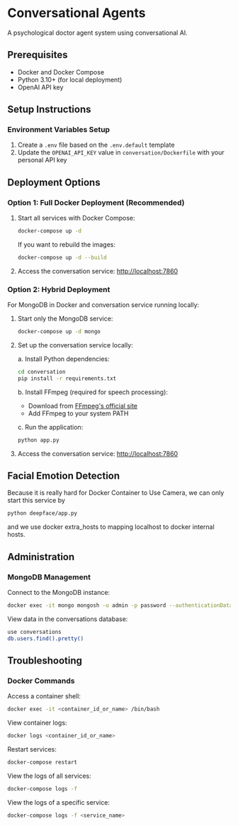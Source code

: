# Conversational Agents

A psychological doctor agent system using conversational AI.

## Prerequisites

- Docker and Docker Compose
- Python 3.10+ (for local deployment)
- OpenAI API key

## Setup Instructions

### Environment Variables Setup

1. Create a `.env` file based on the `.env.default` template
2. Update the `OPENAI_API_KEY` value in `conversation/Dockerfile` with your personal API key

## Deployment Options

### Option 1: Full Docker Deployment (Recommended)

1. Start all services with Docker Compose:

   ```bash
   docker-compose up -d
   ```

   If you want to rebuild the images:

   ```bash
   docker-compose up -d --build
   ```

2. Access the conversation service: [http://localhost:7860](http://localhost:7860)

### Option 2: Hybrid Deployment

For MongoDB in Docker and conversation service running locally:

1. Start only the MongoDB service:

   ```bash
   docker-compose up -d mongo
   ```

2. Set up the conversation service locally:

   a. Install Python dependencies:

   ```bash
   cd conversation
   pip install -r requirements.txt
   ```

   b. Install FFmpeg (required for speech processing):
      - Download from [FFmpeg's official site](https://ffmpeg.org/download.html)
      - Add FFmpeg to your system PATH

   c. Run the application:

   ```bash
   python app.py
   ```

3. Access the conversation service: [http://localhost:7860](http://localhost:7860)

## Facial Emotion Detection

Because it is really hard for Docker Container to Use Camera, we can only start this service by 

```bash
python deepface/app.py
```

and we use docker extra_hosts to mapping localhost to docker internal hosts.

## Administration

### MongoDB Management

Connect to the MongoDB instance:

```bash
docker exec -it mongo mongosh -u admin -p password --authenticationDatabase admin
```

View data in the conversations database:

```bash
use conversations
db.users.find().pretty()
```

## Troubleshooting

### Docker Commands

Access a container shell:

```bash
docker exec -it <container_id_or_name> /bin/bash
```

View container logs:

```bash
docker logs <container_id_or_name>
```

Restart services:

```bash
docker-compose restart
```

View the logs of all services:

```bash
docker-compose logs -f
```

View the logs of a specific service:

```bash
docker-compose logs -f <service_name>
```
